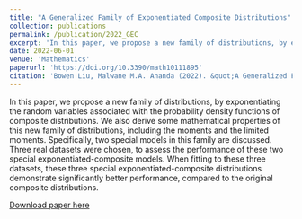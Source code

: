 ```yaml
---
title: "A Generalized Family of Exponentiated Composite Distributions"
collection: publications
permalink: /publication/2022_GEC
excerpt: 'In this paper, we propose a new family of distributions, by exponentiating the random variables associated with the probability density functions of composite distributions. We also derive some mathematical properties of this new family of distributions, including the moments and the limited moments. Specifically, two special models in this family are discussed. Three real datasets were chosen, to assess the performance of these two special exponentiated-composite models. When fitting to these three datasets, these three special exponentiated-composite distributions demonstrate significantly better performance, compared to the original composite distributions.'
date: 2022-06-01
venue: 'Mathematics'
paperurl: 'https://doi.org/10.3390/math10111895'
citation: 'Bowen Liu, Malwane M.A. Ananda (2022). &quot;A Generalized Family of Exponentiated Composite Distributions&quot; <i>Mathematics</i>. 10(11), 1895.'
---
```

In this paper, we propose a new family of distributions, by exponentiating the random variables associated with the probability density functions of composite distributions. We also derive some mathematical properties of this new family of distributions, including the moments and the limited moments. Specifically, two special models in this family are discussed. Three real datasets were chosen, to assess the performance of these two special exponentiated-composite models. When fitting to these three datasets, these three special exponentiated-composite distributions demonstrate significantly better performance, compared to the original composite distributions.

[Download paper here](http://liuaber.github.io/files/mathematics-10-01895.pdf)

